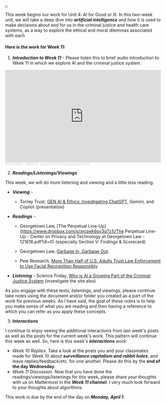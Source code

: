 <img src="https://images.unsplash.com/photo-1589994965851-a8f479c573a9?q=80&w=2070&auto=format&fit=crop&ixlib=rb-4.0.3&ixid=M3wxMjA3fDB8MHxwaG90by1wYWdlfHx8fGVufDB8fHx8fA%3D%3D" style="zoom:50%;" >

This week begins  our work for Unit 4: AI for Good or Ill. In this two-week unit, we will take a deep dive into ***artificial intelligence*** and how it is used to make decisions about and for us in the criminal justice and health care systems, as a way to explore the ethical and moral dilemmas associated with each


#### Here is the work for Week 11:

1. ***Introduction to Week 11*** - Please listen this to brief audio introduction to Week 11 in which we explore AI and the criminal justice system.

<iframe width="100%" height="300" scrolling="no" frameborder="no" allow="autoplay" src="https://w.soundcloud.com/player/?url=https%3A//api.soundcloud.com/tracks/1777066965&color=%23ff5500&auto_play=false&hide_related=false&show_comments=true&show_user=true&show_reposts=false&show_teaser=true&visual=true"></iframe><div style="font-size: 10px; color: #cccccc;line-break: anywhere;word-break: normal;overflow: hidden;white-space: nowrap;text-overflow: ellipsis; font-family: Interstate,Lucida Grande,Lucida Sans Unicode,Lucida Sans,Garuda,Verdana,Tahoma,sans-serif;font-weight: 100;"><a href="https://soundcloud.com/gerald-ardito" title="Gerald Ardito" target="_blank" style="color: #cccccc; text-decoration: none;">Gerald Ardito</a> · <a href="https://soundcloud.com/gerald-ardito/week-11-impacts-of-computing-spring-2024" title="Week 11 - Impacts Of Computing Spring 2024" target="_blank" style="color: #cccccc; text-decoration: none;">Week 11 - Impacts Of Computing Spring 2024</a></div>


2. ***Readings/Listenings/Viewings***

This week, we will do more listening and viewing and a little less reading. 

* ***Viewing*** - 

  * Torrey Trust, [GEN AI & Ethics: Investigating ChatGPT](https://docs.google.com/presentation/d/1t-M3rYPtu6899g0OTtGYcnVYLjZiqZgtrYL_mmxU3c8/edit?usp=sharing), Gemini, and Copilot (presentation)

    

* ***Readings*** - 

  * Georgetown Law, [The Perpetual Line-Up](https://www.dropbox.com/s/xrcpek6sv3q7z1i/The Perpetual Line-Up - Center on Privacy and Technology at Georgetown Law - 121616.pdf?dl=0) (especially Section V: Findings & Scorecard)

  * Georgetown Law, [Garbage In, Garbage Out](https://www.flawedfacedata.com/).

  * Pew Research, [More Than Half of U.S. Adults Trust Law Enforcement to Use Facial Recognition Responsibly](https://www.dropbox.com/s/v50jkvdqnxsqy8a/09.05.19.facial_recognition_FULLREPORT_update.pdf?dl=0)

* ***Listening*** - Science Friday, [Why is AI a Growing Part of the Criminal Justice System](https://www.sciencefriday.com/segments/artificial-intelligence-is-a-growing-part-of-the-criminal-justice-system-should-we-be-worried/) (investigate the site also)

As you engage with these texts, listenings, and viewings, please continue take notes using the document and/or folder you created as a part of the work for previous weeks.  As I have said, the goal of these notes is to help you make sense of what you are reading and then having a reference to which you can refer as you apply these concepts. 

3. ***Interactions***

I continue to enjoy seeing the additional interactions from last week's posts as well as the posts for the current week's work. This pattern will continue this week as well. So, here is this week's ***interactions*** work:

- *Week 10 Replies*. Take a look at the posts you and your classmates made for Week 10 about ***surveillance capitalism and rabbit holes***, and leave replies/feedback/etc. for one another. Please do this by the **end of the day Wednesday**.
- *Week 11 Discussion*. Now that you have done the readings/viewings/listenings for this week, please share your thoughts with us on Mattermost in the ***Week 11 channel***. I very much look forward to your thoughts about algorithms.

This work is due by the end of the day on ***Monday,  April 1***.